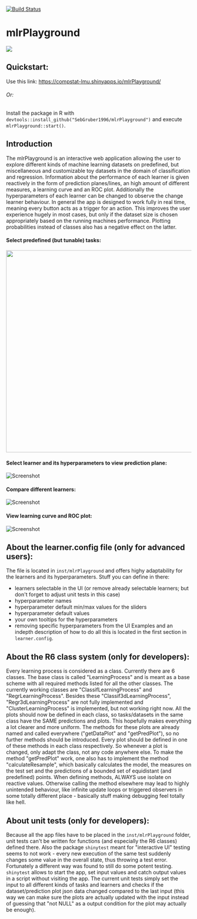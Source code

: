 [![Build Status](https://travis-ci.com/SebGruber1996/mlrPlayground.svg?token=aseAdkuRs3BN4g6uWRsf&branch=dev)](https://travis-ci.com/SebGruber1996/mlrPlayground)

# mlrPlayground

![](/images/07_welcome.gif)

## Quickstart:
Use this link:
https://compstat-lmu.shinyapps.io/mlrPlayground/

###### Or:
Install the package in R with ``devtools::install_github("SebGruber1996/mlrPlayground")`` and execute ``mlrPlayground::start()``.


## Introduction
The mlrPlayground is an interactive web application allowing the user to explore different kinds of machine learning datasets on predefined, but miscellaneous and customizable toy datasets in the domain of classification and regression. Information about the performance of each learner is given reactively in the form of prediction planes/lines, an high amount of different measures, a learning curve and an ROC plot.
Additionally the hyperparameters of each learner can be changed to observe the change learner behaviour.
In general the app is designed to work fully in real time, meaning every button acts as a trigger for an action. This improves the user experience hugely in most cases, but only if the dataset size is chosen appropriately based on the running machines performance. Plotting probabilities instead of classes also has a negative effect on the latter.


#### Select predefined (but tunable) tasks:

<img src="https://i.imgur.com/BVxxNQx.gif" width="550">



#### Select learner and its hyperparameters to view prediction plane:

![Screenshot](https://i.imgur.com/vR5UWyN.gif)



#### Compare different learners:

![Screenshot](https://i.imgur.com/SzPSFle.gif)



#### View learning curve and ROC plot:

![Screenshot](https://i.imgur.com/WGdOKeJ.gif)


## About the learner.config file (only for advanced users):
The file is located in ``inst/mlrPlayground`` and offers highy adaptability for the learners and its hyperparameters.
Stuff you can define in there:
- learners selectable in the UI (or remove already selectable learners; but don't forget to adjust unit tests in this case)
- hyperparameter names
- hyperparameter default min/max values for the sliders
- hyperparameter default values
- your own tooltips for the hyperparameters
- removing specific hyperparameters from the UI
Examples and an indepth description of how to do all this is located in the first section in ``learner.config``.

## About the R6 class system (only for developers):
Every learning process is considered as a class. Currently there are 6 classes. The base class is called "LearningProcess" and is meant as a base scheme with all required methods listed for all the other classes. The currently working classes are "ClassifLearningProcess" and "RegrLearningProcess". Besides these "Classif3dLearningProcess", "Regr3dLearningProcess" are not fully implemented and "ClusterLearningProcess" is implemented, but not working right now. All the plots should now be defined in each class, so tasks/datasets in the same class have the SAME predictions and plots. This hopefully makes everything a lot clearer and more uniform. The methods for these plots are already named and called everywhere ("getDataPlot" and "getPredPlot"), so no further methods should be introduced. Every plot should be defined in one of these methods in each class respectively. So whenever a plot is changed, only adapt the class, not any code anywhere else. To make the method "getPredPlot" work, one also has to implement the method "calculateResample", which basically calculates the model, the measures on the test set and the predictions of a bounded set of equidistant (and predefined) points. When defining methods, ALWAYS use isolate on reactive values. Otherwise calling the method elsewhere may lead to highly unintended behaviour, like infinite update loops or triggered observers in some totally different place - basically stuff making debugging feel totally like hell.

## About unit tests (only for developers):
Because all the app files have to be placed in the ``inst/mlrPlayground`` folder, unit tests can't be written for functions (and especially the R6 classes) defined there. Also the package ``shinytest`` meant for "interactive UI" testing seems to not work - every new execution of the same test suddenly changes some value in the overall state, thus throwing a test error.
Fortunately a different way was found to still do some potent testing.
``shinytest`` allows to start the app, set input values and catch output values in a script without visiting the app. The current unit tests simply set the input to all different kinds of tasks and learners and checks if the dataset/prediction plot json data changed compared to the last input (this way we can make sure the plots are actually updated with the input instead of guessing that "not NULL" as a output condition for the plot may actually be enough).
